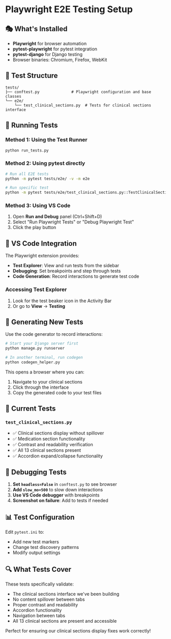 # Playwright E2E Testing Setup

## 🎭 What's Installed

- **Playwright** for browser automation
- **pytest-playwright** for pytest integration
- **pytest-django** for Django testing
- Browser binaries: Chromium, Firefox, WebKit

## 📁 Test Structure

```
tests/
├── conftest.py              # Playwright configuration and base classes
└── e2e/
    └── test_clinical_sections.py  # Tests for clinical sections interface
```

## 🚀 Running Tests

### Method 1: Using the Test Runner

```bash
python run_tests.py
```

### Method 2: Using pytest directly

```bash
# Run all E2E tests
python -m pytest tests/e2e/ -v -m e2e

# Run specific test
python -m pytest tests/e2e/test_clinical_sections.py::TestClinicalSectionsInterface::test_clinical_sections_display -v
```

### Method 3: Using VS Code

1. Open **Run and Debug** panel (Ctrl+Shift+D)
2. Select "Run Playwright Tests" or "Debug Playwright Test"
3. Click the play button

## 🔧 VS Code Integration

The Playwright extension provides:

- **Test Explorer**: View and run tests from the sidebar
- **Debugging**: Set breakpoints and step through tests
- **Code Generation**: Record interactions to generate test code

### Accessing Test Explorer

1. Look for the test beaker icon in the Activity Bar
2. Or go to **View** → **Testing**

## 📝 Generating New Tests

Use the code generator to record interactions:

```bash
# Start your Django server first
python manage.py runserver

# In another terminal, run codegen
python codegen_helper.py
```

This opens a browser where you can:

1. Navigate to your clinical sections
2. Click through the interface
3. Copy the generated code to your test files

## 🎯 Current Tests

### `test_clinical_sections.py`

- ✅ Clinical sections display without spillover
- ✅ Medication section functionality
- ✅ Contrast and readability verification
- ✅ All 13 clinical sections present
- ✅ Accordion expand/collapse functionality

## 🐛 Debugging Tests

1. **Set `headless=False`** in `conftest.py` to see browser
2. **Add `slow_mo=500`** to slow down interactions
3. **Use VS Code debugger** with breakpoints
4. **Screenshot on failure**: Add to tests if needed

## 📊 Test Configuration

Edit `pytest.ini` to:

- Add new test markers
- Change test discovery patterns
- Modify output settings

## 🔍 What Tests Cover

These tests specifically validate:

- The clinical sections interface we've been building
- No content spillover between tabs
- Proper contrast and readability
- Accordion functionality
- Navigation between tabs
- All 13 clinical sections are present and accessible

Perfect for ensuring our clinical sections display fixes work correctly!
